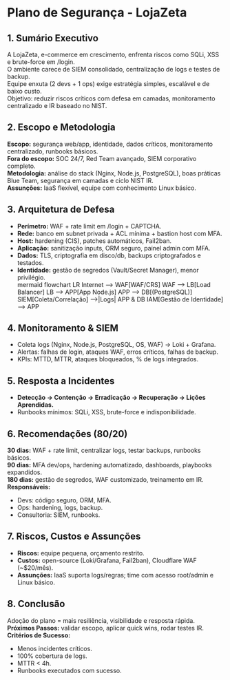 # Plano de Segurança - LojaZeta

## 1. Sumário Executivo
A LojaZeta, e-commerce em crescimento, enfrenta riscos como SQLi, XSS e brute-force em /login.  
O ambiente carece de SIEM consolidado, centralização de logs e testes de backup.  
Equipe enxuta (2 devs + 1 ops) exige estratégia simples, escalável e de baixo custo.  
Objetivo: reduzir riscos críticos com defesa em camadas, monitoramento centralizado e IR baseado no NIST.  

## 2. Escopo e Metodologia
**Escopo:** segurança web/app, identidade, dados críticos, monitoramento centralizado, runbooks básicos.  
**Fora do escopo:** SOC 24/7, Red Team avançado, SIEM corporativo completo.  
**Metodologia:** análise do stack (Nginx, Node.js, PostgreSQL), boas práticas Blue Team, segurança em camadas e ciclo NIST IR.  
**Assunções:** IaaS flexível, equipe com conhecimento Linux básico.  

## 3. Arquitetura de Defesa
- **Perímetro:** WAF + rate limit em /login + CAPTCHA.  
- **Rede:** banco em subnet privada + ACL mínima + bastion host com MFA.  
- **Host:** hardening (CIS), patches automáticos, Fail2ban.  
- **Aplicação:** sanitização inputs, ORM seguro, painel admin com MFA.  
- **Dados:** TLS, criptografia em disco/db, backups criptografados e testados.  
- **Identidade:** gestão de segredos (Vault/Secret Manager), menor privilégio.  
mermaid
flowchart LR
  Internet --> WAF[WAF/CRS]
  WAF --> LB[Load Balancer]
  LB --> APP[App Node.js]
  APP --> DB[(PostgreSQL)]
  SIEM[Coleta/Correlação] -->|Logs| APP & DB
  IAM[Gestão de Identidade] --> APP

## 4. Monitoramento & SIEM
- Coleta logs (Nginx, Node.js, PostgreSQL, OS, WAF) → Loki + Grafana.  
- Alertas: falhas de login, ataques WAF, erros críticos, falhas de backup.  
- KPIs: MTTD, MTTR, ataques bloqueados, % de logs integrados.  

## 5. Resposta a Incidentes
- **Detecção → Contenção → Erradicação → Recuperação → Lições Aprendidas.**  
- Runbooks mínimos: SQLi, XSS, brute-force e indisponibilidade.  

## 6. Recomendações (80/20)
**30 dias:** WAF + rate limit, centralizar logs, testar backups, runbooks básicos.  
**90 dias:** MFA dev/ops, hardening automatizado, dashboards, playbooks expandidos.  
**180 dias:** gestão de segredos, WAF customizado, treinamento em IR.  
**Responsáveis:**  
- Devs: código seguro, ORM, MFA.  
- Ops: hardening, logs, backup.  
- Consultoria: SIEM, runbooks.  

## 7. Riscos, Custos e Assunções
- **Riscos:** equipe pequena, orçamento restrito.  
- **Custos:** open-source (Loki/Grafana, Fail2ban), Cloudflare WAF (~$20/mês).  
- **Assunções:** IaaS suporta logs/regras; time com acesso root/admin e Linux básico.  

## 8. Conclusão
Adoção do plano = mais resiliência, visibilidade e resposta rápida.  
**Próximos Passos:** validar escopo, aplicar quick wins, rodar testes IR.  
**Critérios de Sucesso:**  
- Menos incidentes críticos.  
- 100% cobertura de logs.  
- MTTR < 4h.  
- Runbooks executados com sucesso.  
